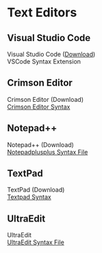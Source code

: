 # Text Editors

## Visual Studio Code

Visual Studio Code ([Download](https://code.visualstudio.com/?wt.mc_id=vscom_downloads))  
VSCode Syntax Extension

## Crimson Editor

Crimson Editor (Download)  
[Crimson Editor Syntax](https://macroquest2.com/phpBB3/viewtopic.php?f=3&t=3299)

## Notepad++

Notepad++ (Download)  
[Notepadplusplus Syntax File](notepadplusplus-syntax-file.md)

## TextPad

TextPad (Download)  
[Textpad Syntax](https://macroquest2.com/phpBB3/viewtopic.php?t=879)

## UltraEdit

UltraEdit  
[UltraEdit Syntax File](ultraedit-syntax-file.md)



